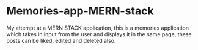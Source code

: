 # Memories-app-MERN-stack
My attempt at a MERN STACK application, this is a memories application which takes in input from the user and displays it in the same page, these posts can be liked, edited and deleted also.
